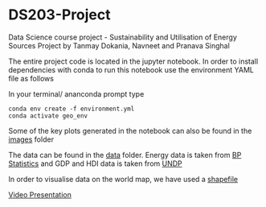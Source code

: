 # DS203-Project
Data Science course project - Sustainability and Utilisation of Energy Sources 
Project by Tanmay Dokania, Navneet and Pranava Singhal

The entire project code is located in the jupyter notebook. In order to install dependencies with conda to run this notebook use the environment YAML file as follows

In your terminal/ ananconda prompt type
~~~
conda env create -f environment.yml
conda activate geo_env
~~~

Some of the key plots generated in the notebook can also be found in the [images](./images) folder
 
The data can be found in the [data](./data) folder. Energy data is taken from [BP Statistics](https://www.bp.com/en/global/corporate/energy-economics/statistical-review-of-world-energy.html) and GDP and HDI data is taken from [UNDP](http://hdr.undp.org/en/indicators/137506)
 
In order to visualise data on the world map, we have used a [shapefile](./Shape%20file/World_Countries.shp)

[Video Presentation](https://drive.google.com/drive/folders/1qXWpebu_mJ8ZxhbdzM1pNcFSI5SUQsyi?usp=sharing)
 
